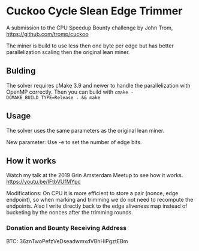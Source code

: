 # Cuckoo Cycle Slean Edge Trimmer

A submission to the CPU Speedup Bounty challenge by John Trom,
https://github.com/tromp/cuckoo

The miner is build to use less then one byte per edge but has better 
parallelization scaling then the original lean miner. 


## Bulding

The solver requires cMake 3.9 and newer to handle the parallelization 
with OpenMP correctly.
Then you can build with
`cmake -DCMAKE_BUILD_TYPE=Release . && make `

## Usage

The solver uses the same parameters as the original lean miner.

New parameter:
Use -e  to set the number of edge bits. 

## How it works

Watch my talk at the 2019 Grin Amsterdam Meetup to see how it works.
https://youtu.be/IFtbVUfMYpc

Modifications:
On CPU it is more efficient to store a pair (nonce, edge endpoint), so
when marking and trimming we do not need to recompute the endpoints. 
Also I write directly back to the edge aliveness map instead of bucketing
by the nonces after the trimming rounds.


### Donation and Bounty Receiving Address
BTC: 36znTwoPefzVeDseadwmxdVBhHiPgztEBm
